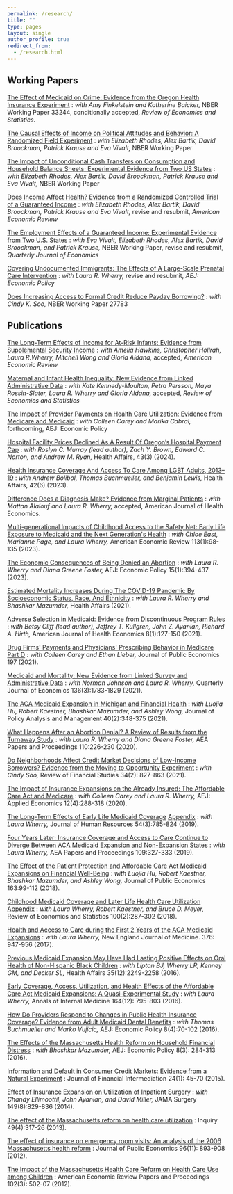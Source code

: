 ```yaml
---
permalink: /research/
title: ""
type: pages
layout: single
author_profile: true
redirect_from: 
  - /research.html
---
```


## Working Papers

[The Effect of Medicaid on Crime: Evidence from the Oregon Health Insurance Experiment](/assets/OHIE_Crime.pdf) 
: *with Amy Finkelstein and Katherine Baicker,* NBER Working Paper 33244, conditionally accepted, *Review of Economics and Statistics*.

[The Causal Effects of Income on Political Attitudes and Behavior: A Randomized Field Experiment](https://www.nber.org/papers/w33214)
: *with Elizabeth Rhodes, Alex Bartik, David Broockman, Patrick Krause and Eva Vivalt,* NBER Working Paper

[The Impact of Unconditional Cash Transfers on Consumption and Household Balance Sheets: Experimental Evidence from Two US States](https://www.nber.org/papers/w32784)
: *with Elizabeth Rhodes, Alex Bartik, David Broockman, Patrick Krause and Eva Vivalt,* NBER Working Paper

[Does Income Affect Health? Evidence from a Randomized Controlled Trial of a Guaranteed Income](/assets/ORUS_Health.pdf)
: *with Elizabeth Rhodes, Alex Bartik, David Broockman, Patrick Krause and Eva Vivalt,* revise and resubmit, *American Economic Review*

[The Employment Effects of a Guaranteed Income: Experimental Evidence from Two U.S. States](/assets/ORUS_Employment.pdf)
: *with Eva Vivalt, Elizabeth Rhodes, Alex Bartik, David Broockman, and Patrick Krause,* NBER Working Paper, revise and resubmit, *Quarterly Journal of Economics*

[Covering Undocumented Immigrants: The Effects of A Large-Scale Prenatal Care Intervention](/assets/MillerWherryUndocumented.pdf)
: *with Laura R. Wherry,* revise and resubmit, *AEJ: Economic Policy*

[Does Increasing Access to Formal Credit Reduce Payday Borrowing?](/assets/MillerSoo_Bankruptcy.pdf)
: *with Cindy K. Soo,* NBER Working Paper 27783


## Publications

[The Long-Term Effects of Income for At-Risk Infants: Evidence from Supplemental Security Income](/assets/Hawkinsetal_SSI.pdf)
: *with Amelia Hawkins, Christopher Hollrah, Laura R.Wherry, Mitchell Wong and Gloria Aldana,* accepted, *American Economic Review*

[Maternal and Infant Health Inequality: New Evidence from Linked Administrative Data](https://www.nber.org/papers/w30693)
: *with Kate Kennedy-Moulton, Petra Persson, Maya Rossin-Slater, Laura R. Wherry and Gloria Aldana,* accepted, *Review of Economics and Statistics*

[The Impact of Provider Payments on Health Care Utilization: Evidence from Medicare and Medicaid](https://www.nber.org/papers/w29471)
: *with Colleen Carey and Marika Cabral,* forthcoming, AEJ: Economic Policy

[Hospital Facility Prices Declined As A Result Of Oregon’s Hospital Payment Cap](https://www.healthaffairs.org/doi/10.1377/hlthaff.2023.01021)
: *with Roslyn C. Murray (lead author), Zach Y. Brown, Edward C. Norton, and Andrew M. Ryan,* Health Affairs, 43(3) (2024).

[Health Insurance Coverage And Access To Care Among LGBT Adults, 2013–19](https://www.healthaffairs.org/doi/full/10.1377/hlthaff.2022.01493)
: *with Andrew Bolibol, Thomas Buchmueller, and Benjamin Lewis,* Health Affairs, 42(6) (2023).

[ Difference Does a Diagnosis Make? Evidence from Marginal Patients](https://www.nber.org/papers/w26363)
: *with Mattan Alalouf and Laura R. Wherry,* accepted, American Journal of Health Economics.

[Multi-generational Impacts of Childhood Access to the Safety Net: Early Life Exposure to Medicaid and the Next Generation's Health](http://www.nber.org/papers/w23810)
: *with Chloe East, Marianne Page, and Laura Wherry,* American Economic Review 113(1):98-135 (2023).

[The Economic Consequences of Being Denied an Abortion](https://www.nber.org/papers/w26662)
: *with Laura R. Wherry and Diana Greene Foster,* AEJ: Economic Policy 15(1):394-437 (2023).

[Estimated Mortality Increases During The COVID-19 Pandemic By Socioeconomic Status, Race, And Ethnicity](https://www.healthaffairs.org/doi/full/10.1377/hlthaff.2021.00414)
: *with Laura R. Wherry and Bhashkar Mazumder,* Health Affairs (2021).

[Adverse Selection in Medicaid: Evidence from Discontinuous Program Rules](https://www.journals.uchicago.edu/doi/abs/10.1086/716464)
: *with Betsy Cliff (lead author), Jeffrey T. Kullgren, John Z. Ayanian, Richard A. Hirth,* American Journal of Health Economics 8(1):127-150 (2021).

[Drug Firms' Payments and Physicians' Prescribing Behavior in Medicare Part D](https://www.sciencedirect.com/science/article/abs/pii/S0047272721000384) 
: *with Colleen Carey and Ethan Lieber,* Journal of Public Economics 197  (2021).

[Medicaid and Mortality: New Evidence from Linked Survey and Administrative Data](https://www.nber.org/papers/w26081) 
: *with Norman Johnson and Laura R. Wherry,* Quarterly Journal of Economics 136(3):1783-1829 (2021).

[The ACA Medicaid Expansion in Michigan and Financial Health](https://onlinelibrary.wiley.com/doi/10.1002/pam.22266)
: *with Luojia Hu, Robert Kaestner, Bhashkar Mazumder, and Ashley Wong,* Journal of Policy Analysis and Management 40(2):348-375 (2021).

[What Happens After an Abortion Denial? A Review of Results from the Turnaway Study](/assets/TurnawayPP.pdf) 
: *with Laura R. Wherry and Diana Greene Foster,* AEA Papers and Proceedings 110:226-230 (2020).

[Do Neighborhoods Affect Credit Market Decisions of Low-Income Borrowers? Evidence from the Moving to Opportunity Experiment](https://academic.oup.com/rfs/advance-article-abstract/doi/10.1093/rfs/hhaa060/5847617)
: *with Cindy Soo,* Review of Financial Studies 34(2): 827-863 (2021).

[The Impact of Insurance Expansions on the Already Insured: The Affordable Care Act and Medicare](https://www.aeaweb.org/articles?id=10.1257/app.20190176)
: *with Colleen Carey and Laura R. Wherry,* AEJ: Applied Economics 12(4):288-318 (2020).

[The Long-Term Effects of Early Life Medicaid Coverage](http://jhr.uwpress.org/content/early/2018/01/25/jhr.54.3.0816.8173R1.abstract) [Appendix](/assets/Appendix2016.pdf)
: *with Laura Wherry,* Journal of Human Resources 54(3):785-824 (2019).

[Four Years Later: Insurance Coverage and Access to Care Continue to Diverge Between ACA Medicaid Expansion and Non-Expansion States](/assets/Miller_Wherry_Papers_and_Proceedings.pdf)
: *with Laura Wherry,* AEA Papers and Proceedings 109:327-333 (2019).

[The Effect of the Patient Protection and Affordable Care Act Medicaid Expansions on Financial Well-Being](https://www.sciencedirect.com/science/article/pii/S0047272718300707)
: *with Luojia Hu, Robert Kaestner, Bhashkar Mazumder, and Ashley Wong,* Journal of Public Economics 163:99-112 (2018).

[Childhood Medicaid Coverage and Later Life Health Care Utilization](https://www.mitpressjournals.org/doi/10.1162/REST_a_00677) [Appendix](/assets/WherryMillerKaestnerMeyerAppendix.pdf) 
: *with Laura Wherry, Robert Kaestner, and Bruce D. Meyer,* Review of Economics and Statistics 100(2):287-302 (2018).

[Health and Access to Care during the First 2 Years of the ACA Medicaid Expansions](http://www.nejm.org/doi/full/10.1056/NEJMsa1612890?query=featured_home) 
: *with Laura Wherry,* New England Journal of Medicine. 376: 947-956 (2017).

[Previous Medicaid Expansion May Have Had Lasting Positive Effects on Oral Health of Non-Hispanic Black Children](http://content.healthaffairs.org/content/35/12/2249.abstract?etoc)
: *with Lipton BJ, Wherry LR, Kenney GM, and Decker SL,* Health Affairs 35(12):2249-2258 (2016).

[Early Coverage, Access, Utilization, and Health Effects of the Affordable Care Act Medicaid Expansions: A Quasi-Experimental Study](http://annals.org/article.aspx?articleid=2513980)
: *with Laura Wherry,* Annals of Internal Medicine 164(12): 795-803 (2016).

[How Do Providers Respond to Changes in Public Health Insurance Coverage? Evidence from Adult Medicaid Dental Benefits](https://www.aeaweb.org/articles?id=10.1257/pol.2015-0004&&from=f)
: *with Thomas Buchmueller and Marko Vujicic,* AEJ: Economic Policy 8(4):70-102 (2016).

[The Effects of the Massachusetts Health Reform on Household Financial Distress](https://www.aeaweb.org/articles?id=10.1257/pol.2015-0045&&from=f) 
: *with Bhashkar Mazumder,* AEJ: Economic Policy 8(3): 284-313 (2016).

[Information and Default in Consumer Credit Markets: Evidence from a Natural Experiment](http://www.sciencedirect.com/science/article/pii/S1042957314000370)
: Journal of Financial Intermediation 24(1): 45-70 (2015).

[Effect of Insurance Expansion on Utilization of Inpatient Surgery](http://archsurg.jamanetwork.com/article.aspx?articleid=1885707) 
: *with Chandy Ellimoottil, John Ayanian, and David Miller,* JAMA Surgery 149(8):829-836 (2014).

[The effect of the Massachusetts reform on health care utilization](http://www.ncbi.nlm.nih.gov/pubmed/23469675) 
: Inquiry 49(4):317-26  (2013).

[The effect of insurance on emergency room visits: An analysis of the 2006 Massachusetts health reform](http://www.sciencedirect.com/science/article/pii/S0047272712000850) 
: Journal of Public Economics 96(11): 893-908 (2012).

[The Impact of the Massachusetts Health Care Reform on Health Care Use among Children](http://www.aeaweb.org/articles.php?doi=10.1257/aer.102.3.502) 
: American Economic Review Papers and Proceedings 102(3): 502-07 (2012).

